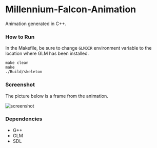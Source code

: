 # Millennium-Falcon-Animation
Animation generated in C++.

### How to Run
In the Makefile, be sure to change `GLMDIR` environment variable to the location where GLM has been installed.
```
make clean
make
./Build/skeleton
```

### Screenshot
The picture below is a frame from the animation.

![screenshot](https://raw.githubusercontent.com/crowoy/Millennium-Falcon-Animation/master/screenshot.bmp)

### Dependencies
- G++
- GLM
- SDL
